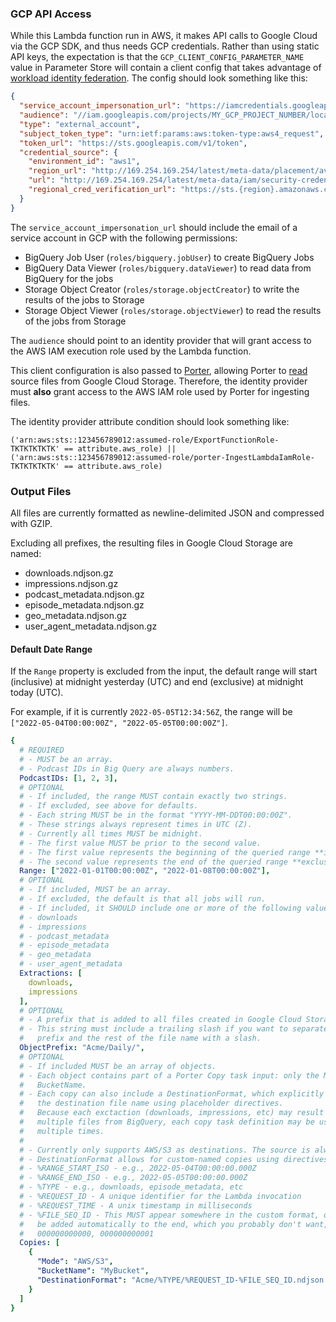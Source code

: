### GCP API Access

While this Lambda function run in AWS, it makes API calls to Google Cloud via the GCP SDK, and thus needs GCP credentials. Rather than using static API keys, the expectation is that the `GCP_CLIENT_CONFIG_PARAMETER_NAME` value in Parameter Store will contain a client config that takes advantage of [workload identity federation](https://cloud.google.com/iam/docs/workload-identity-federation). The config should look something like this:

```json
{
  "service_account_impersonation_url": "https://iamcredentials.googleapis.com/v1/projects/-/serviceAccounts/MY_SERVICE_ACCOUNT@MY_GCP_PROJECT_ID.iam.gserviceaccount.com:generateAccessToken",
  "audience": "//iam.googleapis.com/projects/MY_GCP_PROJECT_NUMBER/locations/global/workloadIdentityPools/MY_POOL_ID/providers/MY_PROVIDER_ID",
  "type": "external_account",
  "subject_token_type": "urn:ietf:params:aws:token-type:aws4_request",
  "token_url": "https://sts.googleapis.com/v1/token",
  "credential_source": {
    "environment_id": "aws1",
    "region_url": "http://169.254.169.254/latest/meta-data/placement/availability-zone",
    "url": "http://169.254.169.254/latest/meta-data/iam/security-credentials",
    "regional_cred_verification_url": "https://sts.{region}.amazonaws.com?Action=GetCallerIdentity&Version=2011-06-15"
  }
}
```

The `service_account_impersonation_url` should include the email of a service account in GCP with the following permissions:

- BigQuery Job User (`roles/bigquery.jobUser`) to create BigQuery Jobs
- BigQuery Data Viewer (`roles/bigquery.dataViewer`) to read data from BigQuery for the jobs
- Storage Object Creator (`roles/storage.objectCreator`) to write the results of the jobs to Storage
- Storage Object Viewer (`roles/storage.objectViewer`) to read the results of the jobs from Storage

The `audience` should point to an identity provider that will grant access to the AWS IAM execution role used by the Lambda function.

This client configuration is also passed to [Porter](https://github.com/PRX/Porter), allowing Porter to [read](https://github.com/PRX/Porter#google-cloud-storage-read-permissions) source files from Google Cloud Storage. Therefore, the identity provider must **also** grant access to the AWS IAM role used by Porter for ingesting files.

The identity provider attribute condition should look something like:

```
('arn:aws:sts::123456789012:assumed-role/ExportFunctionRole-TKTKTKTKTK' == attribute.aws_role) || ('arn:aws:sts::123456789012:assumed-role/porter-IngestLambdaIamRole-TKTKTKTKTK' == attribute.aws_role)
```

### Output Files

All files are currently formatted as newline-delimited JSON and compressed with GZIP.

Excluding all prefixes, the resulting files in Google Cloud Storage are named:

- downloads.ndjson.gz
- impressions.ndjson.gz
- podcast_metadata.ndjson.gz
- episode_metadata.ndjson.gz
- geo_metadata.ndjson.gz
- user_agent_metadata.ndjson.gz

#### Default Date Range

If the `Range` property is excluded from the input, the default range will start (inclusive) at midnight yesterday (UTC) and end (exclusive) at midnight today (UTC).

For example, if it is currently `2022-05-05T12:34:56Z`, the range will be `["2022-05-04T00:00:00Z", "2022-05-05T00:00:00Z"]`.

```yaml
{
  # REQUIRED
  # - MUST be an array.
  # - Podcast IDs in Big Query are always numbers.
  PodcastIDs: [1, 2, 3],
  # OPTIONAL
  # - If included, the range MUST contain exactly two strings.
  # - If excluded, see above for defaults.
  # - Each string MUST be in the format "YYYY-MM-DDT00:00:00Z".
  # - These strings always represent times in UTC (Z).
  # - Currently all times MUST be midnight.
  # - The first value MUST be prior to the second value.
  # - The first value represents the beginning of the queried range **inclusive**.
  # - The second value represents the end of the queried range **exclusive**.
  Range: ["2022-01-01T00:00:00Z", "2022-01-08T00:00:00Z"],
  # OPTIONAL
  # - If included, MUST be an array.
  # - If excluded, the default is that all jobs will run.
  # - If included, it SHOULD include one or more of the following values:
  # - downloads
  # - impressions
  # - podcast_metadata
  # - episode_metadata
  # - geo_metadata
  # - user_agent_metadata
  Extractions: [
    downloads,
    impressions
  ],
  # OPTIONAL
  # - A prefix that is added to all files created in Google Cloud Storage.
  # - This string must include a trailing slash if you want to separate the
  #   prefix and the rest of the file name with a slash.
  ObjectPrefix: "Acme/Daily/",
  # OPTIONAL
  # - If included MUST be an array of objects.
  # - Each object contains part of a Porter Copy task input: only the Mode and
  #   BucketName.
  # - Each copy can also include a DestinationFormat, which explicitly defines
  #   the destination file name using placeholder directives.
  #   Because each exctaction (downloads, impressions, etc) may result in
  #   multiple files from BigQuery, each copy task definition may be used
  #   multiple times.
  #
  # - Currently only supports AWS/S3 as destinations. The source is always GCS.
  # - DestinationFormat allows for custom-named copies using directives:
  # - %RANGE_START_ISO - e.g., 2022-05-04T00:00:00.000Z
  # - %RANGE_END_ISO - e.g., 2022-05-05T00:00:00.000Z
  # - %TYPE - e.g., downloads, episode_metadata, etc
  # - %REQUEST_ID - A unique identifier for the Lambda invocation
  # - %REQUEST_TIME - A unix timestamp in milliseconds
  # - %FILE_SEQ_ID - This MUST appear somewhere in the custom format, or it will
  #   be added automatically to the end, which you probably don't want, e.g.,
  #   000000000000, 000000000001
  Copies: [
    {
      "Mode": "AWS/S3",
      "BucketName": "MyBucket",
      "DestinationFormat": "Acme/%TYPE/%REQUEST_ID-%FILE_SEQ_ID.ndjson.gz"
    }
  ]
}
```
